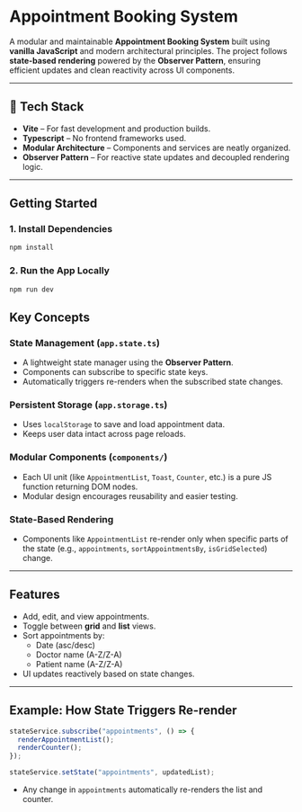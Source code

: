# Appointment Booking System

A modular and maintainable **Appointment Booking System** built using **vanilla JavaScript** and modern architectural principles. The project follows **state-based rendering** powered by the **Observer Pattern**, ensuring efficient updates and clean reactivity across UI components.

---

## 🔧 Tech Stack

- **Vite** – For fast development and production builds.
- **Typescript** – No frontend frameworks used.
- **Modular Architecture** – Components and services are neatly organized.
- **Observer Pattern** – For reactive state updates and decoupled rendering logic.

---

## Getting Started

### 1. Install Dependencies

```bash
npm install
```

### 2. Run the App Locally

```bash
npm run dev
```

## Key Concepts

### State Management (`app.state.ts`)

- A lightweight state manager using the **Observer Pattern**.
- Components can subscribe to specific state keys.
- Automatically triggers re-renders when the subscribed state changes.

### Persistent Storage (`app.storage.ts`)

- Uses `localStorage` to save and load appointment data.
- Keeps user data intact across page reloads.

### Modular Components (`components/`)

- Each UI unit (like `AppointmentList`, `Toast`, `Counter`, etc.) is a pure JS function returning DOM nodes.
- Modular design encourages reusability and easier testing.

### State-Based Rendering

- Components like `AppointmentList` re-render only when specific parts of the state (e.g., `appointments`, `sortAppointmentsBy`, `isGridSelected`) change.

---

## Features

- Add, edit, and view appointments.
- Toggle between **grid** and **list** views.
- Sort appointments by:
  - Date (asc/desc)
  - Doctor name (A-Z/Z-A)
  - Patient name (A-Z/Z-A)
- UI updates reactively based on state changes.

---

## Example: How State Triggers Re-render

```js
stateService.subscribe("appointments", () => {
  renderAppointmentList();
  renderCounter();
});

stateService.setState("appointments", updatedList);
```

- Any change in `appointments` automatically re-renders the list and counter.
